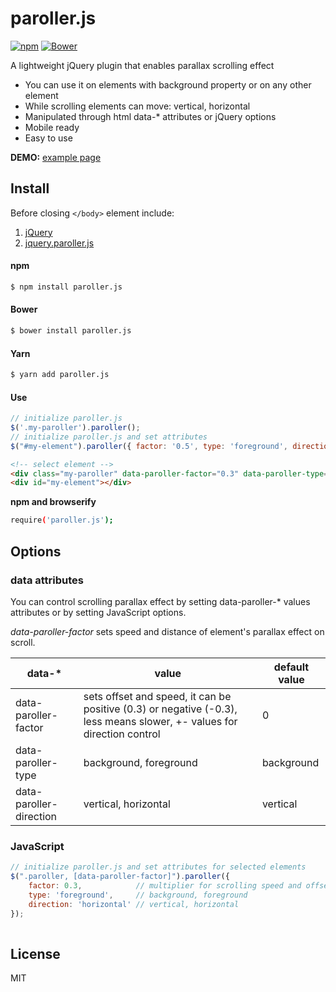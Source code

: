 # paroller.js

[![npm](https://img.shields.io/npm/v/paroller.js.svg)](https://www.npmjs.com/package/paroller.js)
[![Bower](https://img.shields.io/bower/v/paroller.js.svg)](https://libraries.io/bower/paroller.js)

A lightweight jQuery plugin that enables parallax scrolling effect
  - You can use it on elements with background property or on any other element
  - While scrolling elements can move: vertical, horizontal
  - Manipulated through html data-* attributes or jQuery options
  - Mobile ready
  - Easy to use

**DEMO:** [example page](https://tgomilar.github.io/paroller.js/)

## Install
Before closing ```</body>``` element include:

1. [jQuery](http://jquery.com/download/)
2. [jquery.paroller.js](https://github.com/tgomilar/paroller.js/tree/master/dist)


#### npm
```sh
$ npm install paroller.js
```

#### Bower
```sh
$ bower install paroller.js
```
#### Yarn
```sh
$ yarn add paroller.js
```
#### Use
```javascript
// initialize paroller.js 
$('.my-paroller').paroller();
// initialize paroller.js and set attributes 
$("#my-element").paroller({ factor: '0.5', type: 'foreground', direction: 'horizontal' });
```
```html
<!-- select element -->
<div class="my-paroller" data-paroller-factor="0.3" data-paroller-type="foreground" data-paroller-direction="horizontal"></div> 
<div id="my-element"></div>
```

**npm and browserify**
```sh
require('paroller.js');
```

## Options
### data attributes
You can control scrolling parallax effect by setting data-paroller-* values attributes or by setting JavaScript options.

*data-paroller-factor* sets speed and distance of element's parallax effect on scroll. 


| data-* | value | default value |
| ------ | ------ | ------ |
| data-paroller-factor | sets offset and speed, it can be positive (0.3) or negative (-0.3), less means slower,  +- values for direction control| 0 |
| data-paroller-type | background, foreground | background |
| data-paroller-direction | vertical, horizontal | vertical |

### JavaScript
```javascript
// initialize paroller.js and set attributes for selected elements
$(".paroller, [data-paroller-factor]").paroller({
    factor: 0.3,            // multiplier for scrolling speed and offset, +- values for direction control
    type: 'foreground',     // background, foreground
    direction: 'horizontal' // vertical, horizontal
});
                
```

License
----

MIT

